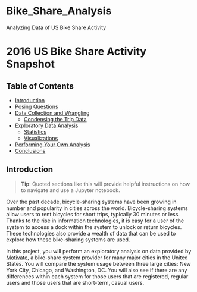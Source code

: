 # Bike_Share_Analysis
Analyzing Data of US Bike Share Activity 

# 2016 US Bike Share Activity Snapshot

## Table of Contents
- [Introduction](#intro)
- [Posing Questions](#pose_questions)
- [Data Collection and Wrangling](#wrangling)
  - [Condensing the Trip Data](#condensing)
- [Exploratory Data Analysis](#eda)
  - [Statistics](#statistics)
  - [Visualizations](#visualizations)
- [Performing Your Own Analysis](#eda_continued)
- [Conclusions](#conclusions)

<a id='intro'></a>
## Introduction

> **Tip**: Quoted sections like this will provide helpful instructions on how to navigate and use a Jupyter notebook.

Over the past decade, bicycle-sharing systems have been growing in number and popularity in cities across the world. Bicycle-sharing systems allow users to rent bicycles for short trips, typically 30 minutes or less. Thanks to the rise in information technologies, it is easy for a user of the system to access a dock within the system to unlock or return bicycles. These technologies also provide a wealth of data that can be used to explore how these bike-sharing systems are used.

In this project, you will perform an exploratory analysis on data provided by [Motivate](https://www.motivateco.com/), a bike-share system provider for many major cities in the United States. You will compare the system usage between three large cities: New York City, Chicago, and Washington, DC. You will also see if there are any differences within each system for those users that are registered, regular users and those users that are short-term, casual users.
